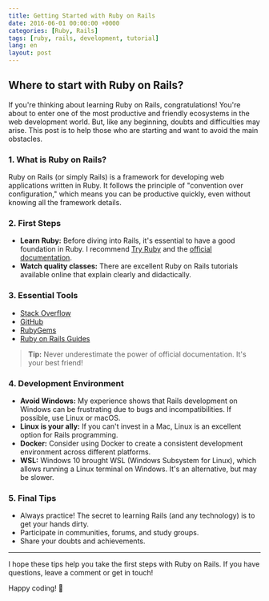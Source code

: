 ```yaml
---
title: Getting Started with Ruby on Rails
date: 2016-06-01 00:00:00 +0000
categories: [Ruby, Rails]
tags: [ruby, rails, development, tutorial]
lang: en
layout: post
---
```


## Where to start with Ruby on Rails?

If you're thinking about learning Ruby on Rails, congratulations! You're about to enter one of the most productive and friendly ecosystems in the web development world. But, like any beginning, doubts and difficulties may arise. This post is to help those who are starting and want to avoid the main obstacles.

### 1. What is Ruby on Rails?

Ruby on Rails (or simply Rails) is a framework for developing web applications written in Ruby. It follows the principle of "convention over configuration," which means you can be productive quickly, even without knowing all the framework details.

### 2. First Steps

- **Learn Ruby:** Before diving into Rails, it's essential to have a good foundation in Ruby. I recommend [Try Ruby](https://try.ruby-lang.org/) and the [official documentation](https://www.ruby-lang.org/).
- **Watch quality classes:** There are excellent Ruby on Rails tutorials available online that explain clearly and didactically.

### 3. Essential Tools

- [Stack Overflow](https://stackoverflow.com/)
- [GitHub](https://github.com/)
- [RubyGems](https://rubygems.org/)
- [Ruby on Rails Guides](https://guides.rubyonrails.org/)

> **Tip:** Never underestimate the power of official documentation. It's your best friend!

### 4. Development Environment

- **Avoid Windows:** My experience shows that Rails development on Windows can be frustrating due to bugs and incompatibilities. If possible, use Linux or macOS.
- **Linux is your ally:** If you can't invest in a Mac, Linux is an excellent option for Rails programming.
- **Docker:** Consider using Docker to create a consistent development environment across different platforms.
- **WSL:** Windows 10 brought WSL (Windows Subsystem for Linux), which allows running a Linux terminal on Windows. It's an alternative, but may be slower.

### 5. Final Tips

- Always practice! The secret to learning Rails (and any technology) is to get your hands dirty.
- Participate in communities, forums, and study groups.
- Share your doubts and achievements.

---

I hope these tips help you take the first steps with Ruby on Rails. If you have questions, leave a comment or get in touch!

Happy coding! 🚀